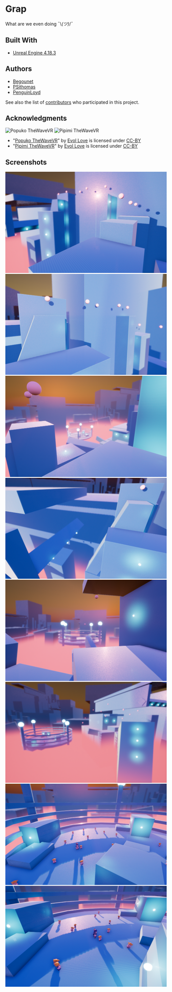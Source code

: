 # Grap

What are we even doing ¯\\_(ツ)_/¯

## Built With

* [Unreal Engine 4.18.3](https://www.unrealengine.com/)

## Authors

* [Begounet](https://github.com/Begounet/)
* [PSjthomas](https://github.com/PSjthomas)
* [PenguinLoyd](https://github.com/PenguinLoyd/)

See also the list of [contributors](https://github.com/Begounet/Grap/graphs/contributors) who participated in this project.

## Acknowledgments
![Popuko TheWaveVR](https://lh3.googleusercontent.com/PPgrNMA7xzSCULezQluTATm4jA0KhgxCCRe7H_-yqNAnxm3icuSIDTRSkRQ0B3A=w576-h432-n-rw)
![Pipimi TheWaveVR](https://lh3.googleusercontent.com/mYK_bmbsDkaqmhtR7zKcFuyJ8Qw0pfCvBJo0ndICUE_j-_6DM2phsiPFR-It5X0=w576-h432-n-rw)
* "[Popuko TheWaveVR](https://poly.google.com/view/8M7Q1Hx38j6)" by [Evol Love](https://poly.google.com/user/0KYiq8tYHqj) is licensed under [CC-BY](https://creativecommons.org/licenses/by/2.0/)
* "[Pipimi TheWaveVR](https://poly.google.com/view/5eD2t1zKSNg)" by [Evol Love](https://poly.google.com/user/0KYiq8tYHqj) is licensed under [CC-BY](https://creativecommons.org/licenses/by/2.0/)

## Screenshots
![Screenshot2](screenshots/Screenshot_2.png)
![Screenshot3](screenshots/Screenshot_3.png)
![Screenshot4](screenshots/Screenshot_4.png)
![Screenshot5](screenshots/Screenshot_5.png)
![Screenshot6](screenshots/Screenshot_6.png)
![Screenshot7](screenshots/Screenshot_7.png)
![Screenshot8](screenshots/Screenshot_8.png)
![Screenshot9](screenshots/Screenshot_9.png)
